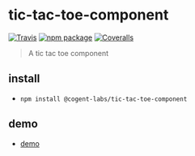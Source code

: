 # tic-tac-toe-component

[![Travis][build-badge]][build]
[![npm package][npm-badge]][npm]
[![Coveralls][coveralls-badge]][coveralls]

> A tic tac toe component

## install

- `npm install @cogent-labs/tic-tac-toe-component`

## demo

- [demo](http://familiar-harbor.surge.sh/)

[build-badge]: https://img.shields.io/travis/dearfrankg/tic-tac-toe-component/master.png?style=flat-square
[build]: https://travis-ci.org/dearfrankg/tic-tac-toe-component
[npm-badge]: https://img.shields.io/npm/v/@cogent-labs/tic-tac-toe-component.png?style=flat-square
[npm]: https://www.npmjs.org/package/@cogent-labs/tic-tac-toe-component
[coveralls-badge]: https://img.shields.io/coveralls/dearfrankg/tic-tac-toe-component/master.png?style=flat-square
[coveralls]: https://coveralls.io/github/dearfrankg/tic-tac-toe-component
